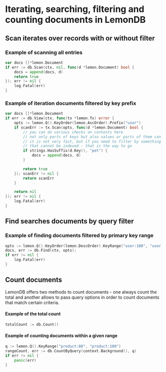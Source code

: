# Iterating, searching, filtering and counting documents in LemonDB

## Scan iterates over records with or without filter
### Example of scanning all entries
```go
var docs []*lemon.Document
if err := db.Scan(ctx, nil, func(d *lemon.Document) bool {
    docs = append(docs, d)
    return true
}); err != nil {
    log.Fatal(err)
}
```

### Example of iteration documents filtered by key prefix
```go
var docs []*lemon.Document
if err := db.View(ctx, func(tx *lemon.Tx) error {
    opts := lemon.Q().KeyOrder(lemon.AscOrder).Prefix("user")
    if scanErr := tx.Scan(opts, func(d *lemon.Document) bool {
        // you can do various checks on contents here
        // not only parts of keys but also values or parts of them can be checked
        // it is not very fast, but if you need to filter by something
        // that cannot be indexed - that is the way to go
        if strings.HasSuffix(d.Key(), "pet") {
            docs = append(docs, d)
        }

        return true
    }); scanErr != nil {
        return scanErr
    }

    return nil
}); err != nil {
    log.Fatal(err)
}
```

## Find searches documents by query filter

### Example of finding documents filtered by primary key range 
```go
opts := lemon.Q().KeyOrder(lemon.DescOrder).KeyRange("user:100", "user:109")
docs, err := db.Find(ctx, opts);
if err != nil {
    log.Fatal(err)
}
```

## Count documents
LemonDB offers two methods to count documents - one always count the total and another allows to pass
query options in order to count documents that match certain criteria.

#### Example of the total count
```go
totalCount := db.Count()
```

#### Example of counting documents within a given range
```go
q := lemon.Q().KeyRange("product:88", "product:100")
rangeCount, err := db.CountByQuery(context.Background(), q)
if err != nil {
	panic(err)
}
```
